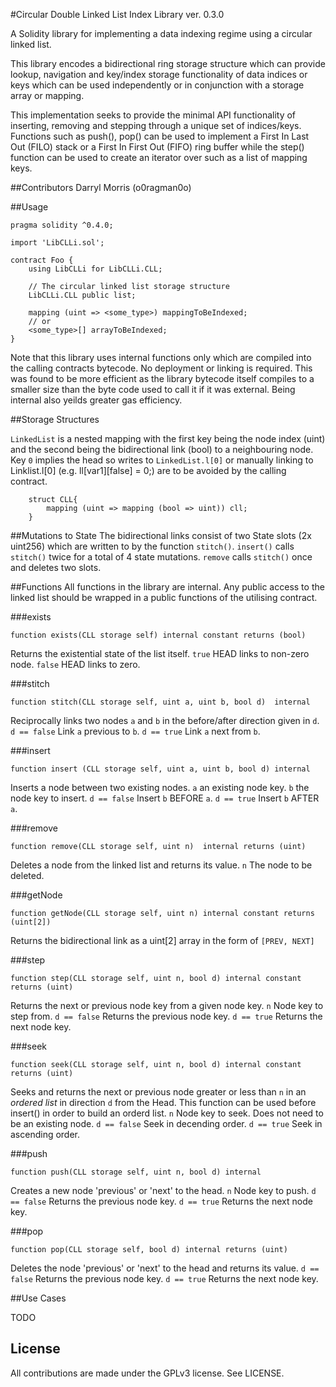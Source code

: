 #Circular Double Linked List Index Library
ver. 0.3.0

A Solidity library for implementing a data indexing regime using a circular linked list.

This library encodes a bidirectional ring storage structure which can provide lookup, navigation and key/index storage functionality of data indices or keys which can be used independently or in conjunction with a storage array or mapping.

This implementation seeks to provide the minimal API functionality of inserting, removing and stepping through a unique set of indices/keys. Functions such as push(), pop() can be used to implement a First In Last Out (FILO) stack or a First In First Out (FIFO) ring buffer while the step() function can be used to create an iterator over such as a list of mapping keys.

##Contributors
Darryl Morris (o0ragman0o)

##Usage
```
pragma solidity ^0.4.0;

import 'LibCLLi.sol';

contract Foo {
    using LibCLLi for LibCLLi.CLL;

    // The circular linked list storage structure
    LibCLLi.CLL public list;

    mapping (uint => <some_type>) mappingToBeIndexed;
    // or
    <some_type>[] arrayToBeIndexed;
}
```

Note that this library uses internal functions only which are compiled into the calling contracts bytecode. No deployment or linking is required. This was found to be more efficient as the library bytecode itself compiles to a smaller size than the byte code used to call it if it was external. Being internal also yeilds greater gas efficiency.

##Storage Structures

`LinkedList` is a nested mapping with the first key being the node index (uint) and the second being the bidirectional link (bool) to a neighbouring node. Key `0` implies the head so writes to `LinkedList.l[0]` or manually linking to Linklist.l[0] (e.g. ll[var1][false] = 0;) are to be avoided by the calling contract. 

```
    struct CLL{
        mapping (uint => mapping (bool => uint)) cll;
    }
```

##Mutations to State
The bidirectional links consist of two State slots (2x uint256) which are written to by the function `stitch()`.
`insert()` calls `stitch()` twice for a total of 4 state mutations.
`remove` calls `stitch()` once and deletes two slots.

##Functions
All functions in the library are internal. Any public access to the linked list should be wrapped in a public functions of the utilising contract.

###exists
```
function exists(CLL storage self) internal constant returns (bool)
```
Returns the existential state of the list itself.
`true` HEAD links to non-zero node.
`false` HEAD links to zero.

###stitch
```
function stitch(CLL storage self, uint a, uint b, bool d)  internal
```
Reciprocally links two nodes `a` and `b` in the before/after direction given in `d`.
`d == false` Link `a` previous to `b`.
`d == true` Link `a` next from `b`.

###insert
```
function insert (CLL storage self, uint a, uint b, bool d) internal
```
Inserts a node between two existing nodes.
`a` an existing node key.
`b` the node key to insert.
`d == false`  Insert `b` BEFORE `a`. 
`d == true`   Insert `b` AFTER `a`.

###remove
```
function remove(CLL storage self, uint n)  internal returns (uint)
```
Deletes a node from the linked list and returns its value.
`n` The node to be deleted.

###getNode
```
function getNode(CLL storage self, uint n) internal constant returns (uint[2])
```
Returns the bidirectional link as a uint[2] array in the form of `[PREV, NEXT]`

###step
```
function step(CLL storage self, uint n, bool d) internal constant returns (uint)
```
Returns the next or previous node key from a given node key.
`n` Node key to step from.
`d == false` Returns the previous node key.
`d == true` Returns the next node key.

###seek
```
function seek(CLL storage self, uint n, bool d) internal constant returns (uint)
```
Seeks and returns the next or previous node greater or less than `n` in an *ordered list* in direction `d` from the Head.
This function can be used before insert() in order to build an orderd list.
`n` Node key to seek. Does not need to be an existing node.
`d == false` Seek in decending order.
`d == true` Seek in ascending order.

###push
```
function push(CLL storage self, uint n, bool d) internal
```
Creates a new node 'previous' or 'next' to the head.
`n` Node key to push.
`d == false` Returns the previous node key.
`d == true` Returns the next node key.

###pop
```
function pop(CLL storage self, bool d) internal returns (uint)
```
Deletes the node 'previous' or 'next' to the head and returns its value.
`d == false` Returns the previous node key.
`d == true` Returns the next node key.

##Use Cases

TODO

## License
All contributions are made under the GPLv3 license. See LICENSE.